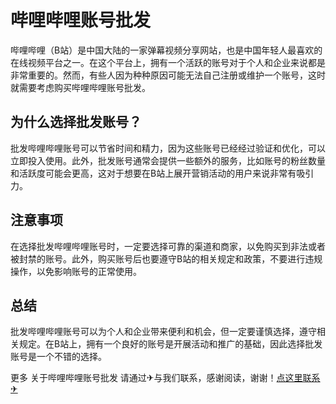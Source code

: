 # 哔哩哔哩账号批发

哔哩哔哩（B站）是中国大陆的一家弹幕视频分享网站，也是中国年轻人最喜欢的在线视频平台之一。在这个平台上，拥有一个活跃的账号对于个人和企业来说都是非常重要的。然而，有些人因为种种原因可能无法自己注册或维护一个账号，这时就需要考虑购买哔哩哔哩账号批发。

## 为什么选择批发账号？

批发哔哩哔哩账号可以节省时间和精力，因为这些账号已经经过验证和优化，可以立即投入使用。此外，批发账号通常会提供一些额外的服务，比如账号的粉丝数量和活跃度可能会更高，这对于想要在B站上展开营销活动的用户来说非常有吸引力。

## 注意事项

在选择批发哔哩哔哩账号时，一定要选择可靠的渠道和商家，以免购买到非法或者被封禁的账号。此外，购买账号后也要遵守B站的相关规定和政策，不要进行违规操作，以免影响账号的正常使用。

## 总结

批发哔哩哔哩账号可以为个人和企业带来便利和机会，但一定要谨慎选择，遵守相关规定。在B站上，拥有一个良好的账号是开展活动和推广的基础，因此选择批发账号是一个不错的选择。

更多 关于哔哩哔哩账号批发 请通过✈与我们联系，感谢阅读，谢谢！[点这里联系✈](https://bbd.k02.cc)